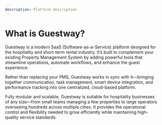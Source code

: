 ```yaml
---
description: Platform description
---
```


# What is Guestway?

Guestway is a modern SaaS (Software-as-a-Service) platform designed for the hospitality and short-term rental industry. It’s built to complement your existing Property Management System by adding powerful tools that streamline operations, automate workflows, and enhance the guest experience.

Rather than replacing your PMS, Guestway works in sync with it—bringing together communication, task management, smart device integration, and performance tracking into one centralized, cloud-based platform.

Fully modular and scalable, Guestway is suitable for hospitality businesses of any size—from small teams managing a few properties to large operators overseeing hundreds across multiple cities. It provides the operational control and flexibility needed to grow efficiently while maintaining high-quality service standards.
